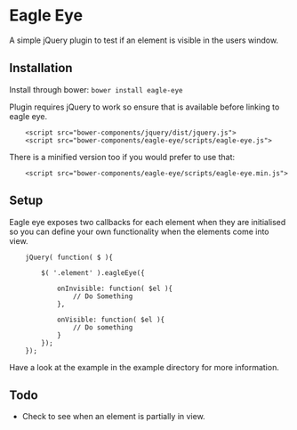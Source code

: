 # Eagle Eye

A simple jQuery plugin to test if an element is visible in the users window.

## Installation

Install through bower:
```bower install eagle-eye```

Plugin requires jQuery to work so ensure that is available before linking to eagle eye.

```
    <script src="bower-components/jquery/dist/jquery.js">
    <script src="bower-components/eagle-eye/scripts/eagle-eye.js">
```

There is a minified version too if you would prefer to use that:

```
    <script src="bower-components/eagle-eye/scripts/eagle-eye.min.js">
```

## Setup

Eagle eye exposes two callbacks for each element when they are initialised so you can define your own functionality 
when the elements come into view.

```
    jQuery( function( $ ){
    
        $( '.element' ).eagleEye({
        
            onInvisible: function( $el ){
                // Do Something
            },
            
            onVisible: function( $el ){
                // Do something
            }
        });
    });
```

Have a look at the example in the example directory for more information.

## Todo

- Check to see when an element is partially in view.


